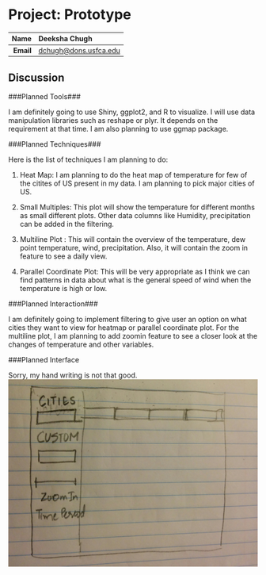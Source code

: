 Project: Prototype
==============================

| **Name**  | Deeksha Chugh  |
|----------:|:-------------|
| **Email** | dchugh@dons.usfca.edu |

## Discussion ##

###Planned Tools###

I am definitely going to use Shiny, ggplot2, and R to visualize. I will use data manipulation libraries
such as reshape or plyr. It depends on the requirement at that time. I am also planning to use ggmap package.

###Planned  Techniques###

Here is the list of techniques I am planning to do:

1. Heat Map: I am planning to do the heat map of temperature for few of the citites of US present in my data.
I am planning to pick major cities of US.

2. Small Multiples: This plot will show the temperature for different months as small different plots. Other data columns like Humidity, precipitation can be added in the filtering.

3. Multiline Plot : This will contain the overview of the temperature, dew point temperature, wind, precipitation.
 Also, it will contain the zoom in feature to see a daily view.

4. Parallel Coordinate Plot: This will be very appropriate as I think we can find patterns in data about what is the general speed of wind when the temperature is high or low.

###Planned Interaction###

I am definitely going to implement filtering to give user an option on what cities they want to view for heatmap or parallel coordinate plot. For the multiline plot, I am planning to add zoomin feature to see a closer look at the changes of temperature and other variables.

###Planned Interface

Sorry, my hand writing is not that good.
![IMAGE](sketch.jpg)

